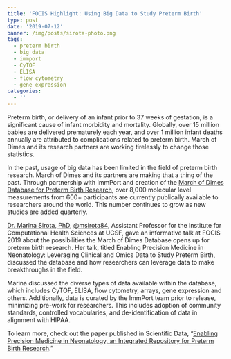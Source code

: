 ```yaml
---
title: 'FOCIS Highlight: Using Big Data to Study Preterm Birth'
type: post
date: '2019-07-12'
banner: /img/posts/sirota-photo.png
tags:
  - preterm birth
  - big data
  - immport
  - CyTOF
  - ELISA
  - flow cytometry
  - gene expression
categories:
  - ''
---
```

Preterm birth, or delivery of an infant prior to 37 weeks of gestation, is a significant cause of infant morbidity and mortality. Globally, over 15 million babies are delivered prematurely each year, and over 1 million infant deaths annually are attributed to complications related to preterm birth. March of Dimes and its research partners are working tirelessly to change those statistics. 

In the past, usage of big data has been limited in the field of preterm birth research. March of Dimes and its partners are making that a thing of the past. Through partnership with ImmPort and creation of the [March of Dimes Database for Preterm Birth Research](https://www.immport.org/resources/mod), over 8,000 molecular level measurements from 600+ participants are currently publically available to researchers around the world. This number continues to grow as new studies are added quarterly.

[Dr. Marina Sirota, PhD](http://sirotalab.ucsf.edu/), [@msirota84](https://twitter.com/msirota84?lang=en), Assistant Professor for the Institute for Computational Health Sciences at UCSF, gave an informative talk at FOCIS 2019 about the possibilities the March of Dimes Database opens up for preterm birth research. Her talk, titled Enabling Precision Medicine in Neonatology: Leveraging Clinical and Omics Data to Study Preterm Birth, discussed the database and how researchers can leverage data to make breakthroughs in the field.

Marina discussed the diverse types of data available within the database, which includes CyTOF, ELISA, flow cytometry, arrays, gene expression and others. Additionally, data is curated by the ImmPort team prior to release, minimizing pre-work for researchers. This includes adoption of community standards, controlled vocabularies, and de-identification of data in alignment with HIPAA.

To learn more, check out the paper published in Scientific Data, “[Enabling Precision Medicine in Neonatology, an Integrated Repository for Preterm Birth Research](https://www.ncbi.nlm.nih.gov/pubmed/30398470).”

